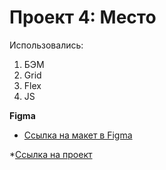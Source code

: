 # Проект 4: Место

Использовались:
1. БЭМ
2. Grid
3. Flex
4. JS

**Figma**

* [Ссылка на макет в Figma](https://www.figma.com/file/2cn9N9jSkmxD84oJik7xL7/JavaScript.-Sprint-4?node-id=0%3A1)

*[Ссылка на проект]()
